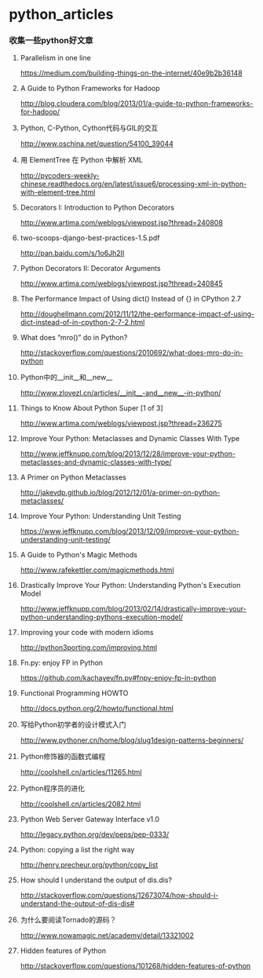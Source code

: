 # python_articles

### 收集一些python好文章

1. Parallelism in one line

	https://medium.com/building-things-on-the-internet/40e9b2b36148

2. A Guide to Python Frameworks for Hadoop

	http://blog.cloudera.com/blog/2013/01/a-guide-to-python-frameworks-for-hadoop/

3. Python, C-Python, Cython代码与GIL的交互

	http://www.oschina.net/question/54100_39044

4. 用 ElementTree 在 Python 中解析 XML 

	http://pycoders-weekly-chinese.readthedocs.org/en/latest/issue6/processing-xml-in-python-with-element-tree.html

5. Decorators I: Introduction to Python Decorators

	http://www.artima.com/weblogs/viewpost.jsp?thread=240808

6. two-scoops-django-best-practices-1.5.pdf 

	http://pan.baidu.com/s/1o6Jh2II

7. Python Decorators II: Decorator Arguments

	http://www.artima.com/weblogs/viewpost.jsp?thread=240845

8. The Performance Impact of Using dict() Instead of {} in CPython 2.7

	http://doughellmann.com/2012/11/12/the-performance-impact-of-using-dict-instead-of-in-cpython-2-7-2.html

9. What does “mro()” do in Python?

	http://stackoverflow.com/questions/2010692/what-does-mro-do-in-python

10. Python中的__init__和__new__

	http://www.zlovezl.cn/articles/__init__-and__new__-in-python/

11. Things to Know About Python Super [1 of 3]

	http://www.artima.com/weblogs/viewpost.jsp?thread=236275

12. Improve Your Python: Metaclasses and Dynamic Classes With Type

	 http://www.jeffknupp.com/blog/2013/12/28/improve-your-python-metaclasses-and-dynamic-classes-with-type/

13. A Primer on Python Metaclasses

	http://jakevdp.github.io/blog/2012/12/01/a-primer-on-python-metaclasses/

14. Improve Your Python: Understanding Unit Testing

	https://www.jeffknupp.com/blog/2013/12/09/improve-your-python-understanding-unit-testing/

15. A Guide to Python's Magic Methods

	http://www.rafekettler.com/magicmethods.html

16. Drastically Improve Your Python: Understanding Python's Execution Model 

	http://www.jeffknupp.com/blog/2013/02/14/drastically-improve-your-python-understanding-pythons-execution-model/

17. Improving your code with modern idioms

	http://python3porting.com/improving.html

18. Fn.py: enjoy FP in Python

	https://github.com/kachayev/fn.py#fnpy-enjoy-fp-in-python

19. Functional Programming HOWTO

	http://docs.python.org/2/howto/functional.html

20. 写给Python初学者的设计模式入门
	
	http://www.pythoner.cn/home/blog/slug1design-patterns-beginners/

21. Python修饰器的函数式编程

	http://coolshell.cn/articles/11265.html

22. Python程序员的进化

	http://coolshell.cn/articles/2082.html

23. Python Web Server Gateway Interface v1.0

	http://legacy.python.org/dev/peps/pep-0333/

24. Python: copying a list the right way

	http://henry.precheur.org/python/copy_list

25. How should I understand the output of dis.dis?

	http://stackoverflow.com/questions/12673074/how-should-i-understand-the-output-of-dis-dis#

26. 为什么要阅读Tornado的源码？

	http://www.nowamagic.net/academy/detail/13321002

27. Hidden features of Python

	http://stackoverflow.com/questions/101268/hidden-features-of-python
